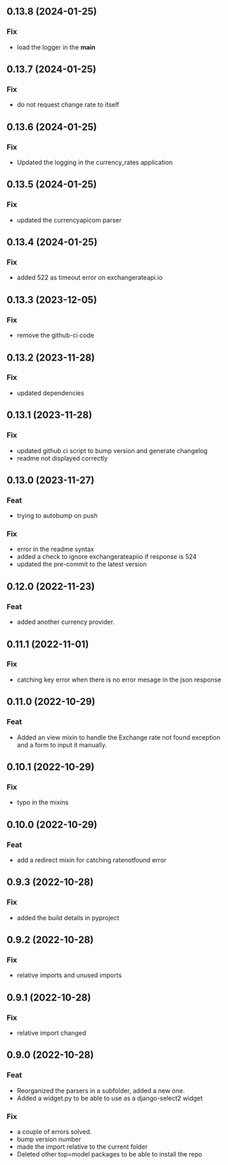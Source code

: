 ## 0.13.8 (2024-01-25)

### Fix

- load the logger in the __main__

## 0.13.7 (2024-01-25)

### Fix

- do not request change rate to itself

## 0.13.6 (2024-01-25)

### Fix

- Updated the logging in the currency_rates application

## 0.13.5 (2024-01-25)

### Fix

- updated the currencyapicom parser

## 0.13.4 (2024-01-25)

### Fix

- added 522 as timeout error on exchangerateapi.io

## 0.13.3 (2023-12-05)

### Fix

- remove the github-ci code

## 0.13.2 (2023-11-28)

### Fix

- updated dependencies

## 0.13.1 (2023-11-28)

### Fix

- updated github ci script to bump version and generate changelog
- readme not displayed correctly

## 0.13.0 (2023-11-27)

### Feat

- trying to autobump on push

### Fix

- error in the readme syntax
- added a check to ignore exchangerateapiio if response is 524
- updated the pre-commit to the latest version

## 0.12.0 (2022-11-23)

### Feat

- added another currency provider.

## 0.11.1 (2022-11-01)

### Fix

- catching key error when there is no error mesage in the json response

## 0.11.0 (2022-10-29)

### Feat

- Added an view mixin to handle the Exchange rate not found exception and a form to input it manually.

## 0.10.1 (2022-10-29)

### Fix

- typo in the mixins

## 0.10.0 (2022-10-29)

### Feat

- add a redirect mixin for catching ratenotfound error

## 0.9.3 (2022-10-28)

### Fix

- added the build details in pyproject

## 0.9.2 (2022-10-28)

### Fix

- relative imports and unused imports

## 0.9.1 (2022-10-28)

### Fix

- relative import changed

## 0.9.0 (2022-10-28)

### Feat

- Reorganized the parsers in a subfolder, added a new one.
- Added a widget.py to be able to use as a django-select2 widget

### Fix

- a couple of errors solved.
- bump version number
- made the import relative to the current folder
- Deleted other top=model packages to be able to install the repo
